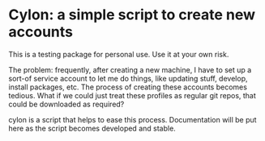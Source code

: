 # Cylon: a simple script to create new accounts

This is a testing package for personal use. Use it at your own risk.

The problem: frequently, after creating a new machine, I have to set up a sort-of service account
to let me do things, like updating stuff, develop, install packages, etc. The process of creating
these accounts becomes tedious. What if we could just treat these profiles as regular git repos,
that could be downloaded as required?

cylon is a script that helps to ease this process. Documentation will be put here as the script
becomes developed and stable.
